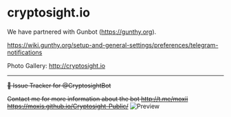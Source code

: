 # cryptosight.io
We have partnered with Gunbot (https://gunthy.org).

https://wiki.gunthy.org/setup-and-general-settings/preferences/telegram-notifications

Photo Gallery: http://cryptosight.io
***

~~🤖 Issue Tracker for @CryptosightBot~~

~~Contact me for more information about the bot http://t.me/moxii
https://moxis.github.io/Cryptosight-Public/~~
![Preview](https://i.imgur.com/UAX84hU.png)
